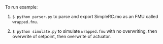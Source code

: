 To run example:

1. ``$ python parser.py`` to parse and export SimpleRC.mo as an FMU called ``wrapped.fmu``.

2. ``$ python simulate.py`` to simulate ``wrapped.fmu`` with no overwriting, then overwrite of setpoint, then overwrite of actuator.
